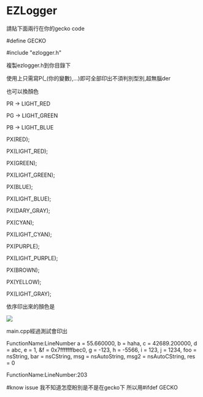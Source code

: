 # EZLogger

請貼下面兩行在你的gecko code  

\#define GECKO  

\#include "ezlogger.h"  

複製ezlogger.h到你目錄下  

使用上只需寫P(_(你的變數),...)即可全部印出不須判別型別,超無腦der  

也可以換顏色  

PR -> LIGHT_RED  

PG -> LIGHT_GREEN  

PB -> LIGHT_BLUE  

PX(RED);  

PX(LIGHT_RED);  

PX(GREEN);  

PX(LIGHT_GREEN);  

PX(BLUE);  

PX(LIGHT_BLUE);  

PX(DARY_GRAY);  

PX(CYAN);  

PX(LIGHT_CYAN);  

PX(PURPLE);  

PX(LIGHT_PURPLE);  

PX(BROWN);  

PX(YELLOW);  

PX(LIGHT_GRAY);  

依序印出來的顏色是  

<a href="" target="_blank"><img src="https://dl.dropboxusercontent.com/u/15611020/color.png"/></a>

main.cpp經過測試會印出  

FunctionName:LineNumber  a = 55.660000, b = haha, c = 42689.200000, d = abc, e = 1, &f = 0x7fffffffbec0, g = -123, h = -5566, i = 123, j = 1234, foo = nsString, bar = nsCString, msg = nsAutoString, msg2 = nsAutoCString, res = 0  

FunctionName:LineNumber:203  

#know issue
我不知道怎麼盼別是不是在gecko下 所以用\#ifdef GECKO

